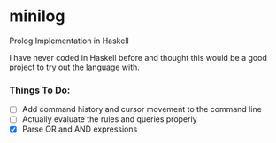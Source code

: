 # minilog
Prolog Implementation in Haskell

I have never coded in Haskell before and thought this would be a good project to try out the language with.

### Things To Do:

- [ ] Add command history and cursor movement to the command line
- [ ] Actually evaluate the rules and queries properly
- [x] Parse OR and AND expressions